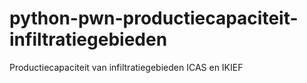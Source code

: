 # python-pwn-productiecapaciteit-infiltratiegebieden
Productiecapaciteit van infiltratiegebieden ICAS en IKIEF

